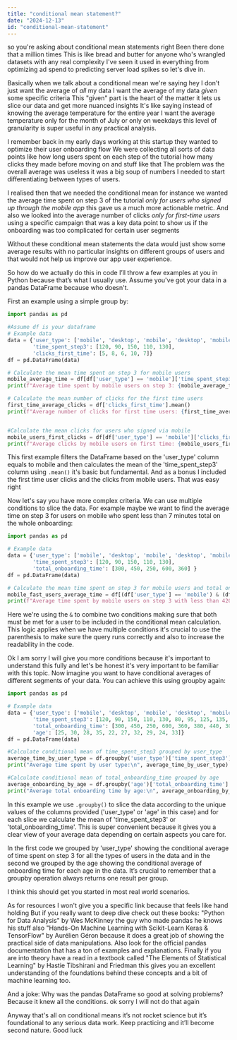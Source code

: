 ```yaml
---
title: "conditional mean statement?"
date: "2024-12-13"
id: "conditional-mean-statement"
---
```


so you're asking about conditional mean statements right Been there done that a million times This is like bread and butter for anyone who's wrangled datasets with any real complexity I've seen it used in everything from optimizing ad spend to predicting server load spikes so let's dive in.

Basically when we talk about a conditional mean we're saying hey I don't just want the average of *all* my data I want the average of my data *given* some specific criteria This "given" part is the heart of the matter it lets us slice our data and get more nuanced insights It's like saying instead of knowing the average temperature for the entire year I want the average temperature only for the month of July or only on weekdays this level of granularity is super useful in any practical analysis.

I remember back in my early days working at this startup they wanted to optimize their user onboarding flow We were collecting all sorts of data points like how long users spent on each step of the tutorial how many clicks they made before moving on and stuff like that The problem was the overall average was useless it was a big soup of numbers I needed to start differentiating between types of users.

I realised then that we needed the conditional mean for instance we wanted the average time spent on step 3 of the tutorial *only for users who signed up through the mobile app* this gave us a much more actionable metric. And also we looked into the average number of clicks *only for first-time users* using a specific campaign that was a key data point to show us if the onboarding was too complicated for certain user segments

Without these conditional mean statements the data would just show some average results with no particular insights on different groups of users and that would not help us improve our app user experience.

So how do we actually do this in code I’ll throw a few examples at you in Python because that’s what I usually use. Assume you've got your data in a pandas DataFrame because who doesn't.

First an example using a simple group by:

```python
import pandas as pd

#Assume df is your dataframe
# Example data
data = {'user_type': ['mobile', 'desktop', 'mobile', 'desktop', 'mobile'],
        'time_spent_step3': [120, 90, 150, 110, 130],
        'clicks_first_time': [5, 8, 6, 10, 7]}
df = pd.DataFrame(data)

# Calculate the mean time spent on step 3 for mobile users
mobile_average_time = df[df['user_type'] == 'mobile']['time_spent_step3'].mean()
print(f"Average time spent by mobile users on step 3: {mobile_average_time}")

# Calculate the mean number of clicks for the first time users
first_time_average_clicks = df['clicks_first_time'].mean()
print(f"Average number of clicks for first time users: {first_time_average_clicks}")


#Calculate the mean clicks for users who signed via mobile
mobile_users_first_clicks = df[df['user_type'] == 'mobile']['clicks_first_time'].mean()
print(f"Average clicks by mobile users on first time: {mobile_users_first_clicks}")

```
This first example filters the DataFrame based on the 'user_type' column equals to mobile and then calculates the mean of the 'time_spent_step3' column using `.mean()` it's basic but fundamental. And as a bonus I included the first time user clicks and the clicks from mobile users. That was easy right

Now let's say you have more complex criteria. We can use multiple conditions to slice the data. For example maybe we want to find the average time on step 3 for users on mobile who spent less than 7 minutes total on the whole onboarding:

```python
import pandas as pd

# Example data
data = {'user_type': ['mobile', 'desktop', 'mobile', 'desktop', 'mobile'],
        'time_spent_step3': [120, 90, 150, 110, 130],
        'total_onboarding_time': [300, 450, 250, 600, 360] }
df = pd.DataFrame(data)

# Calculate the mean time spent on step 3 for mobile users and total onboarding less than 420 secs
mobile_fast_users_average_time = df[(df['user_type'] == 'mobile') & (df['total_onboarding_time'] < 420)]['time_spent_step3'].mean()
print(f"Average time spent by mobile users on step 3 with less than 420 secs of total onboarding time: {mobile_fast_users_average_time}")
```

Here we're using the `&` to combine two conditions making sure that both must be met for a user to be included in the conditional mean calculation. This logic applies when we have multiple conditions it's crucial to use the parenthesis to make sure the query runs correctly and also to increase the readability in the code.

Ok I am sorry I will give you more conditions because it's important to understand this fully and let's be honest it's very important to be familiar with this topic. Now imagine you want to have conditional averages of different segments of your data. You can achieve this using groupby again:

```python
import pandas as pd

# Example data
data = {'user_type': ['mobile', 'desktop', 'mobile', 'desktop', 'mobile','tablet', 'desktop', 'mobile', 'tablet', 'desktop'],
        'time_spent_step3': [120, 90, 150, 110, 130, 80, 95, 125, 135, 115],
        'total_onboarding_time': [300, 450, 250, 600, 360, 380, 440, 300, 320, 520],
        'age': [25, 30, 28, 35, 22, 27, 32, 29, 24, 33]}
df = pd.DataFrame(data)

#Calculate conditional mean of time_spent_step3 grouped by user_type
average_time_by_user_type = df.groupby('user_type')['time_spent_step3'].mean()
print("Average time spent by user type:\n", average_time_by_user_type)

#Calculate conditional mean of total_onboarding_time grouped by age
average_onboarding_by_age = df.groupby('age')['total_onboarding_time'].mean()
print("Average total onboarding time by age:\n", average_onboarding_by_age)
```

In this example we use `.groupby()` to slice the data according to the unique values of the columns provided ('user_type' or 'age' in this case) and for each slice we calculate the mean of 'time_spent_step3' or 'total_onboarding_time'. This is super convenient because it gives you a clear view of your average data depending on certain aspects you care for.

In the first code we grouped by 'user_type' showing the conditional average of time spent on step 3 for all the types of users in the data and in the second we grouped by the age showing the conditional average of onboarding time for each age in the data. It’s crucial to remember that a groupby operation always returns one result per group.

I think this should get you started in most real world scenarios.

As for resources I won't give you a specific link because that feels like hand holding But if you really want to deep dive check out these books: "Python for Data Analysis" by Wes McKinney the guy who made pandas he knows his stuff also "Hands-On Machine Learning with Scikit-Learn Keras & TensorFlow" by Aurélien Géron because it does a great job of showing the practical side of data manipulations. Also look for the official pandas documentation that has a ton of examples and explanations. Finally if you are into theory have a read in a textbook called "The Elements of Statistical Learning" by Hastie Tibshirani and Friedman this gives you an excellent understanding of the foundations behind these concepts and a bit of machine learning too.

And a joke: Why was the pandas DataFrame so good at solving problems? Because it knew all the conditions. ok sorry I will not do that again

Anyway that's all on conditional means it’s not rocket science but it’s foundational to any serious data work. Keep practicing and it’ll become second nature. Good luck
